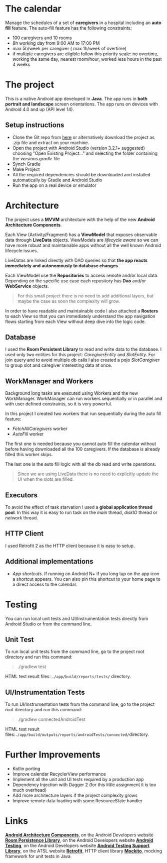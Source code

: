 # The calendar

Manage the schedules of a set of **caregivers** in a hospital including an **auto fill** feature. The auto-fill feature has the following  constraints:

- 100 caregivers and 10 rooms
- 8h working day from 9:00 AM to 17:00 PM
- max 5h/week per caregiver ( max 1h/week of overtime)
- if multiple caregivers are eligible follow this priority scale: no overtime, working the same day, nearest room/hour, worked less hours in the past 4 weeks 

# The project

This is a native Android app developed in **Java**. The app runs in **both portrait and landscape** screen orientations. The app runs on devices with Android 4.0 and up (API level 14).

## Setup instructions

- Clone the Git repo from [here](https://github.com/marcouberti?tab=repositories) or alternatively download the project as .zip file and extract on your machine.
- Open the project with Android Studio (version 3.2.1+ suggested) choosing "Open Existing Project..." and selecting the folder containing the *versions.gradle* file
- Synch Gradle
- Make Project
- All the required dependencies should be downloaded and installed automatically by Gradle and Android Studio
- Run the app on a real device or emulator

# Architecture

The project uses a **MVVM** architecture with the help of the new  **Android Architecture Components**. 

Each View (Activity/Fragment) has a **ViewModel** that exposes observable data through **LiveData** objects. ViewModels are *lifecycle aware* so we can have more robust and maintainable apps without all the well known Android lifecycle issues. 

LiveDatas are linked directly with DAO queries so that **the app reacts immediately and autonomously to database changes**.

Each ViewModel use the **Repositories** to access remote and/or local data. Depending on the specific use case each repository has **Dao** and/or **WebService** objects.

>For this small project there is no need to add additional layers, but maybe the case as soon the complexity will grow.

In order to have readable and maintainable code I also attached a **Routers** to each View so that you can immediately understand the app navigation flows starting from each View without deep dive into the logic code.

## Database

I used the **Room Persistent Library** to read and write data to the database. I used only two entities for this project: *CaregiverEntity* and *SlotEntity*. For join query and to avoid multiple db calls I also created a pojo *SlotCaregiver* to group slot and caregiver interesting data at once. 

## WorkManager and Workers

Background long tasks are executed using Workers and the new WorkManager. WorkManager can run workers sequentially or in parallel and with user defined constraints, so it is very powerful. 

In this project I created two workers that run sequentially during the auto fill feature:

- *FetchAllCaregivers* worker
- *AutoFill* worker

The first one is needed because you cannot auto fill the calendar without before having downloaded all the 100 caregivers. If the database is already filled this worker skips.

The last one is the auto fill logic with all the db read and write operations.

>Since we are using LiveData there is no need to explicitly update the UI when the slots are filled.

## Executors

To avoid the effect of task starvation I used a **global application thread pool**. In this way it is easy to run task on the *main* thread, *diskIO* thread or *network* thread.									

## HTTP Client

I used Retrofit 2 as the HTTP client because it is easy to setup.

## Additional implementations

- *App shortcuts*. If running on Android N+ if you long tap on the app icon a shortcut appears. You can also pin this shortcut to your home page to a direct access to the calendar.

# Testing

You can run local unit tests and UI/Instrumentation tests directly from Android Studio or from the command line.

## Unit Test

To run local unit tests from the command line, go to the project root directory and run this command:

> ./gradlew test

HTML test result files: `./app/build/reports/tests/` directory.

## UI/Instrumentation Tests

To run UI/Instrumentation tests from the command line, go to the project root directory and run this command:

> ./gradlew connectedAndroidTest

HTML test result files:`./app/build/outputs/reports/androidTests/connected/`directory.

# Further Improvements

- Kotlin porting
- Improve calendar RecyclerView performance
- Implement all the unit and UI tests required by a production app
- Dependency Injection with Dagger 2 (for this little assignment it is too much overhead)
- Add more architecture layers if the project complexity grows
- Improve remote data loading with some ResourceState handler

# Links

  **[Android Architecture Components](https://developer.android.com/topic/libraries/architecture/)**, on the Android Developers website
  **[Room Persistence Library](https://developer.android.com/topic/libraries/architecture/room)**, on the Android Developers website
 **[Android Testing](https://developer.android.com/tools/testing/index.html)**, on the Android Developers website
  **[Android Testing Support Library](https://google.github.io/android-testing-support-library/)**, on the ATSL website
   **[Retrofit](https://square.github.io/retrofit/)**, HTTP client library
 **[Mockito](http://mockito.org/)**, mocking framework for unit tests in Java
